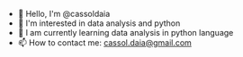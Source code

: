 - 👋 Hello, I'm @cassoldaia
- 👀 I'm interested in data analysis and python
- 🌱 I am currently learning data analysis in python language
- 📫 How to contact me: cassol.daia@gmail.com

<!---
cassoldaia/cassoldaia is a ✨ special ✨ repository because its `README.md` (this file) appears on your GitHub profile.
You can click the Preview link to take a look at your changes.
--->

